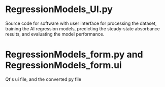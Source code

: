 # RegressionModels_UI.py
Source code for software with user interface for processing the dataset, training the AI regression models, predicting the steady-state absorbance results, and evaluating the model performance.

# RegressionModels_form.py and RegressionModels_form.ui
Qt's ui file, and the converted py file
